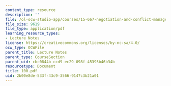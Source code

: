 ```yaml
---
content_type: resource
description: ''
file: /ol-ocw-studio-app/courses/15-667-negotiation-and-conflict-management-spring-2001/2b00e8de533f43c935669147c3b21a01_100.pdf
file_size: 9619
file_type: application/pdf
learning_resource_types:
- Lecture Notes
license: https://creativecommons.org/licenses/by-nc-sa/4.0/
ocw_type: OCWFile
parent_title: Lecture Notes
parent_type: CourseSection
parent_uid: cbc0844b-ccd9-ec29-098f-45393b46b34b
resourcetype: Document
title: 100.pdf
uid: 2b00e8de-533f-43c9-3566-9147c3b21a01
---
```

